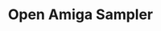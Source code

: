 ---
layout: post
type: work
title: "Open Amiga Sampler"
description: "Schematics, PCB design and STLs to produce a low cost, high quality version of the classic parallel-port Amiga 8bit audio sampler cartridge (with my pal mnstrmnch)"
external_url: "https://github.com/echolevel/open-amiga-sampler"
output: false # Don't generate an URL stub for this - just link directly to external_url from projects index
image: 
youtube:
    id: X3AKhhrNjcA
showmediapreview: true # Don't display image or video in item-preview, even if present    
---